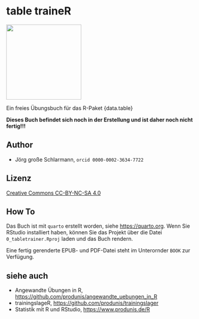 # table traineR

<img src="https://i.imgur.com/Tu5jarn.png" width="200">


Ein freies Übungsbuch für das R-Paket {data.table}

**Dieses Buch befindet sich noch in der Erstellung und ist daher noch nicht fertig!!!**

## Author

- Jörg große Schlarmann, `orcid 0000-0002-3634-7722`


## Lizenz

[Creative Commons CC-BY-NC-SA 4.0](https://creativecommons.org/licenses/by-nc-sa/4.0/)

## How To

Das Buch ist mit `quarto` erstellt worden, siehe <https://quarto.org>. Wenn Sie RStudio installiert haben, können Sie das Projekt über die Datei `0_tabletrainer.Rproj` laden und das Buch rendern.

Eine fertig gerenderte EPUB- und PDF-Datei steht im Unterornder `BOOK` zur Verfügung.


## siehe auch

- Angewandte Übungen in R, <https://github.com/produnis/angewandte_uebungen_in_R>
- trainingslageR, <https://github.com/produnis/trainingslager>
- Statistik mit R und RStudio, <https://www.produnis.de/R>

